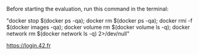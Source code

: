 

Before starting the evaluation, run this command in the terminal: 

"docker stop $(docker ps -qa); docker rm $(docker ps -qa); docker rmi -f $(docker images -qa); docker volume rm $(docker volume ls -q); docker network rm $(docker network ls -q) 2>/dev/null"

https://login.42.fr
